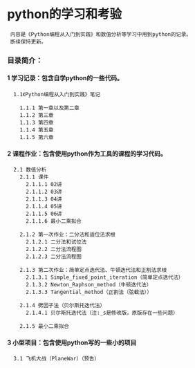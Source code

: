 # **python的学习和考验**
     内容是《Python编程从入门到实践》和数值分析等学习中用到python的记录。
     断续保持更新。
     

### 目录简介：
#### 1 学习记录：包含自学python的一些代码。
      1.1《Python编程从入门到实践》笔记
      
        1.1.1 第一章以及第二章
        1.1.2 第三章
        1.1.3 第四章
        1.1.4 第五章
        1.1.5 第六章
        
#### 2 课程作业：包含使用python作为工具的课程的学习代码。
      2.1 数值分析
        2.1.1 课件
          2.1.1.1 02讲
          2.1.1.2 03讲
          2.1.1.3 04讲
          2.1.1.4 05讲
          2.1.1.5 06讲
          2.1.1.6 最小二乘拟合
          
        2.1.2 第一次作业：二分法和适位法求根
          2.1.2.1 二分法和试位法
          2.1.2.2 二分法流程图
          2.1.2.3 二分法流程图
          
        2.1.3 第二次作业：简单定点迭代法、牛顿迭代法和正割法求根
          2.1.3.1 Simple_fixed_point_iteration（简单定点迭代法）
          2.1.3.2 Newton_Raphson_method（牛顿迭代法）
          2.1.3.3 Tangential_method（正割法（弦截法））
          
        2.1.4 劈因子法（贝尔斯托迭代法）
          2.1.4.1 贝尔斯托迭代法（注:_s是修改版，原版存在一些问题）
          
        2.1.5 最小二乘拟合
      
#### 3 小型项目：包含使用python写的一些小的项目
      3.1 飞机大战（PlaneWar）（预告）
